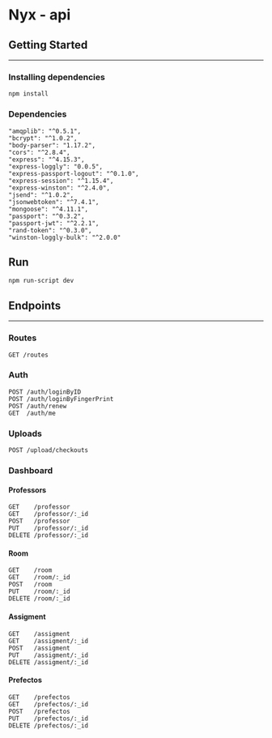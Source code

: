 # Nyx - api

## Getting Started
------------
### Installing dependencies
    npm install

### Dependencies
    "amqplib": "^0.5.1",
    "bcrypt": "^1.0.2",
    "body-parser": "1.17.2",
    "cors": "^2.8.4",
    "express": "^4.15.3",
    "express-loggly": "0.0.5",
    "express-passport-logout": "^0.1.0",
    "express-session": "^1.15.4",
    "express-winston": "^2.4.0",
    "jsend": "^1.0.2",
    "jsonwebtoken": "^7.4.1",
    "mongoose": "^4.11.1",
    "passport": "^0.3.2",
    "passport-jwt": "^2.2.1",
    "rand-token": "^0.3.0",
    "winston-loggly-bulk": "^2.0.0"

## Run
    npm run-script dev

## Endpoints
------------

### Routes
    GET /routes
    
### Auth
    POST /auth/loginByID
    POST /auth/loginByFingerPrint
    POST /auth/renew
    GET  /auth/me

### Uploads
    POST /upload/checkouts

### Dashboard

#### Professors
    GET    /professor
    GET    /professor/:_id
    POST   /professor
    PUT    /professor/:_id
    DELETE /professor/:_id
#### Room
    GET    /room
    GET    /room/:_id
    POST   /room
    PUT    /room/:_id
    DELETE /room/:_id
#### Assigment
    GET    /assigment
    GET    /assigment/:_id
    POST   /assigment
    PUT    /assigment/:_id
    DELETE /assigment/:_id
#### Prefectos
    GET    /prefectos
    GET    /prefectos/:_id
    POST   /prefectos
    PUT    /prefectos/:_id
    DELETE /prefectos/:_id
    
    
    

